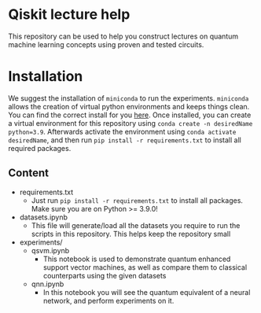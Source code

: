# Qiskit lecture help

This repository can be used to help you construct lectures on quantum machine learning concepts using proven and tested circuits.

# Installation

We suggest the installation of `miniconda` to run the experiments. `miniconda` allows the creation of virtual python environments and keeps things clean. You can find the correct install for you [here](https://docs.conda.io/en/latest/miniconda.html). Once installed, you can create a virtual environment for this repository using `conda create -n desiredName python=3.9`. Afterwards activate the environment using `conda activate desiredName`, and then run `pip install -r requirements.txt` to install all required packages.

## Content

 - requirements.txt
   - Just run `pip install -r requirements.txt` to install all packages. Make sure you are on Python >= 3.9.0!
 - datasets.ipynb
   - This file will generate/load all the datasets you require to run the scripts in this repository. This helps keep the repository small
 - experiments/
   - qsvm.ipynb
     - This notebook is used to demonstrate quantum enhanced support vector machines, as well as compare them to classical counterparts using the given datasets
   - qnn.ipynb
     - In this notebook you will see the quantum equivalent of a neural network, and perform experiments on it.